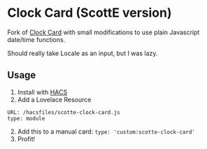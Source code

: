 # Clock Card (ScottE version)
Fork of [Clock Card](https://github.com/bouwew/clock-card) with small modifications to use plain Javascript date/time functions.

Should really take Locale as an input, but I was lazy.

## Usage
1. Install with [HACS](https://hacs.xyz)
2. Add a Lovelace Resource
```
URL: /hacsfiles/scotte-clock-card.js
type: module
```
2. Add this to a manual card:
`type: 'custom:scotte-clock-card'`
3. Profit!
